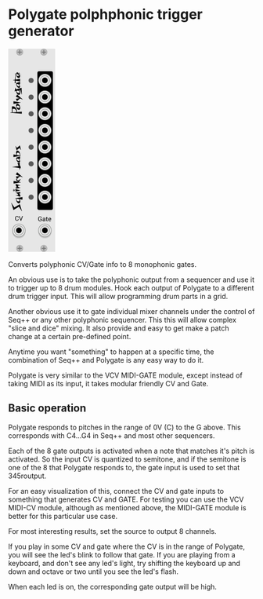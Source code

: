 # Polygate polphphonic trigger generator

![Polygate Panel](./polygate.png)

Converts polyphonic CV/Gate info to 8 monophonic gates.

An obvious use is to take the polyphonic output from a sequencer and use it to trigger up to 8 drum modules. Hook each output of Polygate to a different drum trigger input. This will allow programming drum parts in a grid.

Another obvious use it to gate individual mixer channels under the control of Seq++ or any other polyphonic sequencer. This this will allow complex "slice and dice" mixing. It also provide and easy to get make a patch change at a certain pre-defined point.

Anytime you want "something" to happen at a specific time, the combination of Seq++ and Polygate is any easy way to do it.

Polygate is very similar to the VCV MIDI-GATE module, except instead of taking MIDI as its input, it takes modular friendly CV and Gate.

## Basic operation

Polygate responds to pitches in the range of 0V (C) to the G above. This corresponds with C4...G4 in Seq++ and most other sequencers.

Each of the 8 gate outputs is activated when a note that matches it's pitch is activated. So the input CV is quantized to semitone, and if the semitone is one of the 8 that Polygate responds to, the gate input is used to set that 345routput.

For an easy visualization of this, connect the CV and gate inputs to something that generates CV and GATE. For testing you can use the VCV MIDI-CV module, although as mentioned above, the MIDI-GATE module is better for this particular use case.

For most interesting results, set the source to output 8 channels.

If you play in some CV and gate where the CV is in the range of Polygate, you will  see the led's blink to follow that gate. If you are playing from a keyboard, and don't see any led's light, try shifting the keyboard up and down and octave or two until you see the led's flash.

When each led is on, the corresponding gate output will be high.
